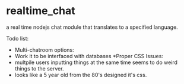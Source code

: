 realtime_chat
=============

a real time nodejs chat module that translates to a specified language. 

Todo list:
* Multi-chatroom options:
* Work it to be interfaced with databases
*Proper CSS
Issues:
* multpile users inputting things at the same time seems to do weird things to the server.
* looks like a 5 year old from the 80's designed it's css. 
